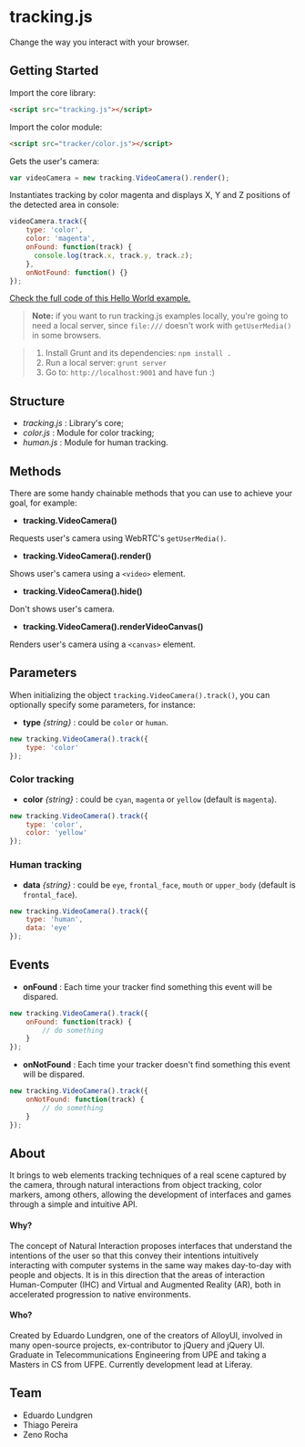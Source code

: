 # tracking.js

Change the way you interact with your browser.

## Getting Started

Import the core library:

``` html
<script src="tracking.js"></script>
```

Import the color module:

``` html
<script src="tracker/color.js"></script>
```

Gets the user's camera:

``` javascript
var videoCamera = new tracking.VideoCamera().render();
```

Instantiates tracking by color magenta and displays X, Y and Z positions of the detected area in console:


``` javascript
videoCamera.track({
    type: 'color',
    color: 'magenta',
    onFound: function(track) {
      console.log(track.x, track.y, track.z);
    },
    onNotFound: function() {}
});
```

[Check the full code of this Hello World example.](https://github.com/eduardolundgren/tracking.js/blob/master/examples/hello_world.html)

> **Note:** if you want to run tracking.js examples locally, you're going to need a local server, since `file:///` doesn't work with `getUserMedia()` in some browsers.

> 1. Install Grunt and its dependencies: `npm install .` 
> 2. Run a local server: `grunt server`
> 3. Go to: `http://localhost:9001` and have fun :)

## Structure

* *tracking.js* : Library's core;
* *color.js* : Module for color tracking;
* *human.js* : Module for human tracking.

## Methods

There are some handy chainable methods that you can use to achieve your goal, for example:

* **tracking.VideoCamera()**

Requests user's camera using WebRTC's `getUserMedia()`.

* **tracking.VideoCamera().render()**

Shows user's camera using a `<video>` element.

* **tracking.VideoCamera().hide()**

Don't shows user's camera.

* **tracking.VideoCamera().renderVideoCanvas()**

Renders user's camera using a `<canvas>` element.

## Parameters

When initializing the object `tracking.VideoCamera().track()`, you can optionally specify some parameters, for instance:

* **type** *{string}* : could be `color` or `human`.

``` javascript
new tracking.VideoCamera().track({ 
	type: 'color' 
});
```

### Color tracking

* **color** *{string}* : could be `cyan`, `magenta` or `yellow` (default is `magenta`).

``` javascript
new tracking.VideoCamera().track({ 
	type: 'color',
	color: 'yellow'
});
```

### Human tracking

* **data** *{string}* : could be `eye`, `frontal_face`, `mouth` or `upper_body` (default is `frontal_face`).

``` javascript
new tracking.VideoCamera().track({ 
	type: 'human',
	data: 'eye'
});
```

## Events

* **onFound** : Each time your tracker find something this event will be dispared.

``` javascript
new tracking.VideoCamera().track({ 
	onFound: function(track) {
		// do something
	}
});
```

* **onNotFound** : Each time your tracker doesn't find something this event will be dispared.

``` javascript
new tracking.VideoCamera().track({ 
	onNotFound: function(track) {
		// do something
	}
});
```

## About

It brings to web elements tracking techniques of a real scene captured by the camera, through natural interactions from object tracking, color markers, among others, allowing the development of interfaces and games through a simple and intuitive API.

#### Why?
The concept of Natural Interaction proposes interfaces that understand the intentions of the user so that this convey their intentions intuitively interacting with computer systems in the same way makes day-to-day with people and objects. It is in this direction that the areas of interaction Human-Computer (IHC) and Virtual and Augmented Reality (AR), both in accelerated progression to native environments.

#### Who?
Created by Eduardo Lundgren, one of the creators of AlloyUI, involved in many open-source projects, ex-contributor to jQuery and jQuery UI. Graduate in Telecommunications Engineering from UPE and taking a Masters in CS from UFPE. Currently development lead at Liferay.

## Team

* Eduardo Lundgren
* Thiago Pereira
* Zeno Rocha